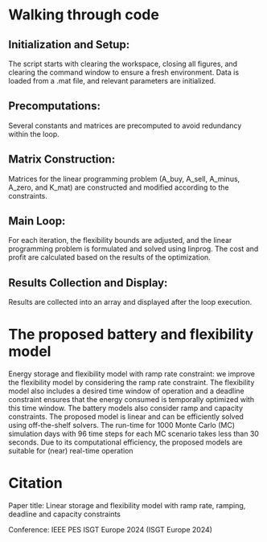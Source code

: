 # Walking through code
## Initialization and Setup:

The script starts with clearing the workspace, closing all figures, and clearing the command window to ensure a fresh environment.
Data is loaded from a .mat file, and relevant parameters are initialized.

## Precomputations:

Several constants and matrices are precomputed to avoid redundancy within the loop.

## Matrix Construction:

Matrices for the linear programming problem (A_buy, A_sell, A_minus, A_zero, and K_mat) are constructed and modified according to the constraints.

## Main Loop:

For each iteration, the flexibility bounds are adjusted, and the linear programming problem is formulated and solved using linprog.
The cost and profit are calculated based on the results of the optimization.

## Results Collection and Display:

Results are collected into an array and displayed after the loop execution.



# The proposed battery and flexibility model
Energy storage and flexibility model with ramp rate constraint: we improve the flexibility model by considering the ramp rate constraint. The flexibility model also includes a desired time window of operation and a deadline constraint ensures that the energy consumed is
temporally optimized with this time window. The battery models also consider ramp and capacity constraints. The proposed model is linear and can be efficiently solved using off-the-shelf solvers. The run-time for 1000 Monte Carlo (MC) simulation days with 96 time steps for each MC
scenario takes less than 30 seconds. Due to its computational efficiency, the proposed models are suitable for (near) real-time operation

# Citation
Paper title: Linear storage and flexibility model with ramp rate, ramping, deadline and capacity constraints

Conference: IEEE PES ISGT Europe 2024 (ISGT Europe 2024)
